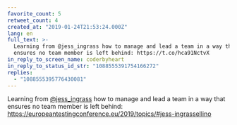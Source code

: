 ```yaml
---
favorite_count: 5
retweet_count: 4
created_at: "2019-01-24T21:53:24.000Z"
lang: en
full_text: >-
  Learning from @jess_ingrass how to manage and lead a team in a way that
  ensures no team member is left behind: https://t.co/hca91NctvX
in_reply_to_screen_name: coderbyheart
in_reply_to_status_id_str: "1088555391754166272"
replies:
  - "1088555395776430081"
---
```


Learning from [@jess_ingrass](https://twitter.com/jess_ingrass) how to manage
and lead a team in a way that ensures no team member is left behind:
<https://europeantestingconference.eu/2019/topics/#jess-ingrassellino>
